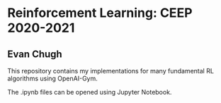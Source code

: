 # Reinforcement Learning: CEEP 2020-2021
## Evan Chugh

This repository contains my implementations for many fundamental RL algorithms using OpenAI-Gym.

The .ipynb files can be opened using Jupyter Notebook.
